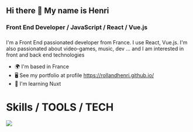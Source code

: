 ## Hi there 👋 My name is Henri
### Front End Developer / JavaScript / React / Vue.js

###
I'm a Front End passionated developer from France. I use React, Vue.js. I'm also passionated about video-games, music, dev ... and I am interested in front and back end technologies

- 🌍  I'm based in France
- 🖥️  See my portfolio at profile https://rollandhenri.github.io/
- 🧠  I'm learning Nuxt


# Skills / TOOLS / TECH
<link rel="stylesheet" type='text/css' href="https://cdn.jsdelivr.net/gh/devicons/devicon@latest/devicon.min.css" />

<img src="https://cdn.jsdelivr.net/gh/devicons/devicon@latest/icons/threedsmax/threedsmax-original.svg" />


